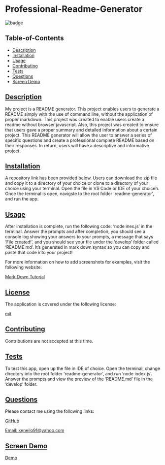 # Professional-Readme-Generator

  
  ![badge](https://img.shields.io/badge/License-mit-red.svg)
    

  ## Table-of-Contents
  * [Description](#description)
  * [Installation](#installation)
  * [Usage](#usage)
  * [Contributing](#contributing)
  * [Tests](#tests)
  * [Questions](#questions)
  * [Screen Demo](#demo)
  
  ## [Description](#table-of-contents)
  My project is a README generator. This project enables users to generate a README simply with the use of command line, without the application of proper markdown.
  This project was created to enable users create a readme without browser javascript. Also, this project was created to ensure that users gave a proper summary and detailed information about a certain project.
  This README generator will allow the user to answer a series of specific questions and create a professional complete README based on their responses. In return, users will have a descriptive and informative project.

  ## [Installation](#table-of-contents)
  A repository link has been provided  below. Users can download the zip file and copy it to a directory of your choice or clone to a directory of your choice using your terminal. Open the file in VS Code or IDE of your choiceh. Once the terminal is open, navigste to the root folder 'readme-generator', and run the app.

  ## [Usage](#table-of-contents)
  After installation is complete, run the following code: ‘node inex.js’ in the terminal. Answer the prompts and after completion, you should see a console log showing your answers to your prompts, a message that says ‘File created!’, and you should see your file under the ‘develop’ folder called ‘README.md’. It’s generated in mark down syntax so you can copy and paste that code into your project!
  
  For more information on how to add screenshots for examples, visit the following website:
  
  [Mark Down Tutorial](https://agea.github.io/tutorial.md/)
  
  
  ## [License](#table-of-contents)
    
  The application is covered under the following license:

  
  [mit](https://choosealicense.com/licenses/mit)
    
    

  ## [Contributing](#table-of-contents)

  
  Contributions are not accepted at this time.
    
  

  ## [Tests](#table-of-contents)
  To test this app, open up the file in IDE of choice. Open the terminal, change directory into the root folder 'readme-generator’, and run ‘node index.js’. Answer the prompts and view the preview of the ‘README.md’ file in the ‘develop’ folder.
  
  ## [Questions](#table-of-contents)
  Please contact me using the following links:
  
  [GitHub](https://github.com/kenesei91)

  [Email: keneilo91@yahoo.com](mailto:keneilo91@yahoo.com)

  ## [Screen Demo](#table-of-contents)

  [Demo](https://watch.screencastify.com/v/BxUZL2DKWqsrqHPWjlj2)
